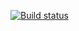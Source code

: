 [![Build status](https://ci.appveyor.com/api/projects/status/ump7px0u0cu989xj?svg=true)](https://ci.appveyor.com/project/arbprog/ahj-dnd)